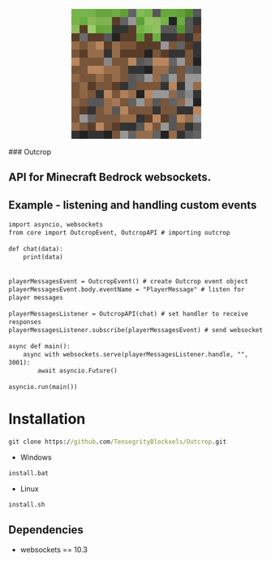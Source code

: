 <p align="center">
  <img src="./public/outcrop256.png">
</p>
### Outcrop


## API for Minecraft Bedrock websockets.


## Example - listening and handling custom events
```python3
import asyncio, websockets
from core import OutcropEvent, OutcropAPI # importing outcrop

def chat(data):
    print(data)


playerMessagesEvent = OutcropEvent() # create Outcrop event object
playerMessagesEvent.body.eventName = "PlayerMessage" # listen for player messages

playerMessagesListener = OutcropAPI(chat) # set handler to receive responses
playerMessagesListener.subscribe(playerMessagesEvent) # send websocket

async def main():
    async with websockets.serve(playerMessagesListener.handle, "", 3001):
        await asyncio.Future()

asyncio.run(main())
```


# Installation
```cmd
git clone https://github.com/TensegrityBlockxels/Outcrop.git
```

- Windows 
```cmd
install.bat
``` 
- Linux 
```bash
install.sh
```



## Dependencies
- websockets == 10.3
